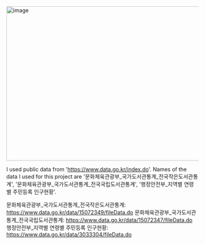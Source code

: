 <img width="1556" height="405" alt="image" src="https://github.com/user-attachments/assets/2527ea0b-144e-4be2-ba1e-87ee9c96b5e9" />


I used public data from 'https://www.data.go.kr/index.do'.
Names of the data I used for this project are '문화체육관광부_국가도서관통계_전국작은도서관통계', '문화체육관광부_국가도서관통계_전국국립도서관통계', '행정안전부_지역별 연령별 주민등록 인구현황'.

문화체육관광부_국가도서관통계_전국작은도서관통계: https://www.data.go.kr/data/15072349/fileData.do
문화체육관광부_국가도서관통계_전국국립도서관통계: https://www.data.go.kr/data/15072347/fileData.do
행정안전부_지역별 연령별 주민등록 인구현황: https://www.data.go.kr/data/3033304/fileData.do
